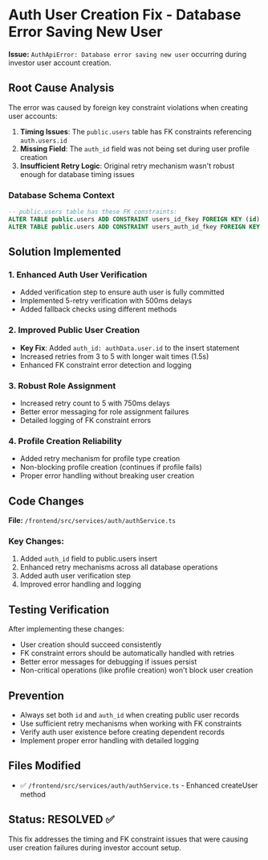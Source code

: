 # Auth User Creation Fix - Database Error Saving New User

**Issue:** `AuthApiError: Database error saving new user` occurring during investor user account creation.

## Root Cause Analysis

The error was caused by foreign key constraint violations when creating user accounts:

1. **Timing Issues**: The `public.users` table has FK constraints referencing `auth.users.id`
2. **Missing Field**: The `auth_id` field was not being set during user profile creation
3. **Insufficient Retry Logic**: Original retry mechanism wasn't robust enough for database timing issues

### Database Schema Context

```sql
-- public.users table has these FK constraints:
ALTER TABLE public.users ADD CONSTRAINT users_id_fkey FOREIGN KEY (id) REFERENCES auth.users(id);
ALTER TABLE public.users ADD CONSTRAINT users_auth_id_fkey FOREIGN KEY (auth_id) REFERENCES auth.users(id);
```

## Solution Implemented

### 1. Enhanced Auth User Verification
- Added verification step to ensure auth user is fully committed
- Implemented 5-retry verification with 500ms delays
- Added fallback checks using different methods

### 2. Improved Public User Creation
- **Key Fix**: Added `auth_id: authData.user.id` to the insert statement
- Increased retries from 3 to 5 with longer wait times (1.5s)
- Enhanced FK constraint error detection and logging

### 3. Robust Role Assignment
- Increased retry count to 5 with 750ms delays
- Better error messaging for role assignment failures
- Detailed logging of FK constraint errors

### 4. Profile Creation Reliability
- Added retry mechanism for profile type creation
- Non-blocking profile creation (continues if profile fails)
- Proper error handling without breaking user creation

## Code Changes

**File:** `/frontend/src/services/auth/authService.ts`

### Key Changes:
1. Added `auth_id` field to public.users insert
2. Enhanced retry mechanisms across all database operations
3. Added auth user verification step
4. Improved error handling and logging

## Testing Verification

After implementing these changes:
- User creation should succeed consistently
- FK constraint errors should be automatically handled with retries
- Better error messages for debugging if issues persist
- Non-critical operations (like profile creation) won't block user creation

## Prevention

- Always set both `id` and `auth_id` when creating public user records
- Use sufficient retry mechanisms when working with FK constraints
- Verify auth user existence before creating dependent records
- Implement proper error handling with detailed logging

## Files Modified

- ✅ `/frontend/src/services/auth/authService.ts` - Enhanced createUser method

## Status: RESOLVED ✅

This fix addresses the timing and FK constraint issues that were causing user creation failures during investor account setup.
